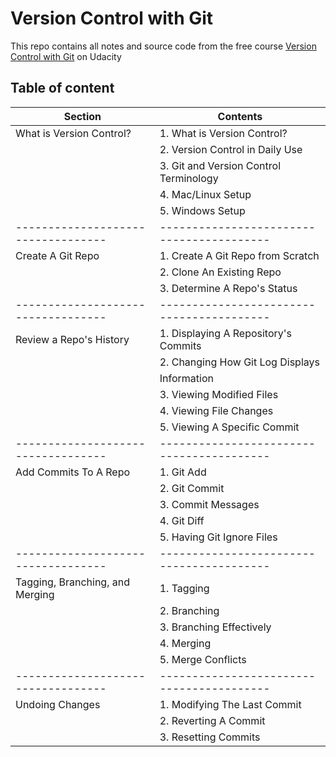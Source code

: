 # Version Control with Git
This repo contains all notes and source code from the free course [Version Control with Git](https://learn.udacity.com/courses/ud123) on Udacity
## Table of content
| Section                          | Contents                                |
|----------------------------------|-----------------------------------------|
| What is Version Control?         | 1. What is Version Control?             |
|                                  | 2. Version Control in Daily Use         |
|                                  | 3. Git and Version Control Terminology  |
|                                  | 4. Mac/Linux Setup                      |
|                                  | 5. Windows Setup                        |
|----------------------------------|-----------------------------------------|
| Create A Git Repo                | 1. Create A Git Repo from Scratch       |
|                                  | 2. Clone An Existing Repo               |
|                                  | 3. Determine A Repo's Status            |
|----------------------------------|-----------------------------------------|
| Review a Repo's History          | 1. Displaying A Repository's Commits    |
|                                  | 2. Changing How Git Log Displays        |
|                                  | Information                             |
|                                  | 3. Viewing Modified Files               |
|                                  | 4. Viewing File Changes                 |
|                                  | 5. Viewing A Specific Commit            |
|----------------------------------|-----------------------------------------|
| Add Commits To A Repo            | 1. Git Add                              |
|                                  | 2. Git Commit                           |
|                                  | 3. Commit Messages                      |
|                                  | 4. Git Diff                             |
|                                  | 5. Having Git Ignore Files              |
|----------------------------------|-----------------------------------------|
| Tagging, Branching, and Merging  | 1. Tagging                              |
|                                  | 2. Branching                            |
|                                  | 3. Branching Effectively                |
|                                  | 4. Merging                              |
|                                  | 5. Merge Conflicts                      |
|----------------------------------|-----------------------------------------|
| Undoing Changes                  | 1. Modifying The Last Commit            |
|                                  | 2. Reverting A Commit                   |
|                                  | 3. Resetting Commits                    |
